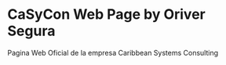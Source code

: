 # CaSyCon Web Page by Oriver Segura

Pagina Web Oficial de la empresa Caribbean Systems Consulting 
